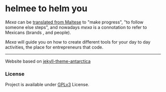 # helmee to helm you

_Mexa_ can be [translated from Maltese](https://en.wiktionary.org/wiki/mexa#Verb_2) to "make progress", "to follow someone else steps", and nowadays _mexa_ is a connotation to refer to Mexicans (brands , and people).

_Mexa_ will guide you on how to create different tools for your day to day activities, the place for entrepreneurs that code.

---

Website based on [jekyll-theme-antarctica](https://sdtelectronics.github.io/jekyll-theme-antarctica/)

### License

Project is available under [GPLv3](LICENSE) License.
